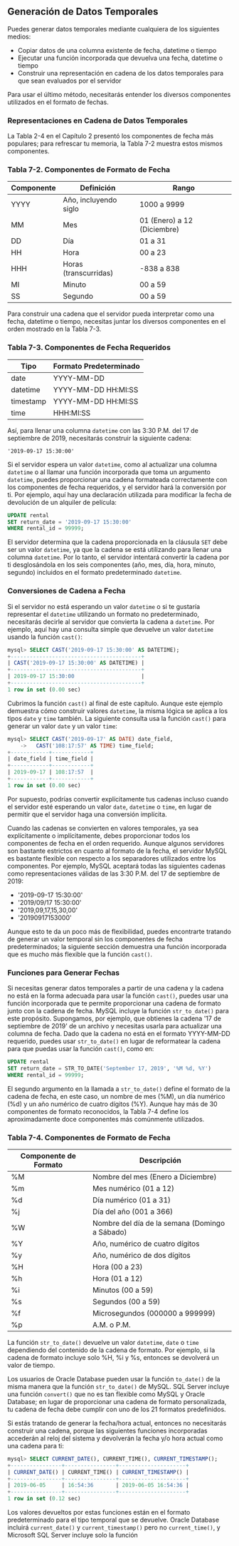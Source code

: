 ## Generación de Datos Temporales

Puedes generar datos temporales mediante cualquiera de los siguientes medios:
- Copiar datos de una columna existente de fecha, datetime o tiempo
- Ejecutar una función incorporada que devuelva una fecha, datetime o tiempo
- Construir una representación en cadena de los datos temporales para que sean evaluados por el servidor

Para usar el último método, necesitarás entender los diversos componentes utilizados en el formato de fechas.

### Representaciones en Cadena de Datos Temporales

La Tabla 2-4 en el Capítulo 2 presentó los componentes de fecha más populares; para refrescar tu memoria, la Tabla 7-2 muestra estos mismos componentes.

### Tabla 7-2. Componentes de Formato de Fecha

| Componente | Definición          | Rango                         |
|------------|---------------------|-------------------------------|
| YYYY       | Año, incluyendo siglo | 1000 a 9999                   |
| MM         | Mes                 | 01 (Enero) a 12 (Diciembre)   |
| DD         | Día                 | 01 a 31                       |
| HH         | Hora                | 00 a 23                       |
| HHH        | Horas (transcurridas) | -838 a 838                    |
| MI         | Minuto              | 00 a 59                       |
| SS         | Segundo             | 00 a 59                       |

Para construir una cadena que el servidor pueda interpretar como una fecha, datetime o tiempo, necesitas juntar los diversos componentes en el orden mostrado en la Tabla 7-3.

### Tabla 7-3. Componentes de Fecha Requeridos

| Tipo      | Formato Predeterminado         |
|-----------|---------------------------------|
| date      | YYYY-MM-DD                      |
| datetime  | YYYY-MM-DD HH:MI:SS             |
| timestamp | YYYY-MM-DD HH:MI:SS             |
| time      | HHH:MI:SS                       |

Así, para llenar una columna `datetime` con las 3:30 P.M. del 17 de septiembre de 2019, necesitarás construir la siguiente cadena:
```
'2019-09-17 15:30:00'
```

Si el servidor espera un valor `datetime`, como al actualizar una columna `datetime` o al llamar una función incorporada que toma un argumento `datetime`, puedes proporcionar una cadena formateada correctamente con los componentes de fecha requeridos, y el servidor hará la conversión por ti. Por ejemplo, aquí hay una declaración utilizada para modificar la fecha de devolución de un alquiler de película:
```sql
UPDATE rental
SET return_date = '2019-09-17 15:30:00'
WHERE rental_id = 99999;
```

El servidor determina que la cadena proporcionada en la cláusula `SET` debe ser un valor `datetime`, ya que la cadena se está utilizando para llenar una columna `datetime`. Por lo tanto, el servidor intentará convertir la cadena por ti desglosándola en los seis componentes (año, mes, día, hora, minuto, segundo) incluidos en el formato predeterminado `datetime`.

### Conversiones de Cadena a Fecha

Si el servidor no está esperando un valor `datetime` o si te gustaría representar el `datetime` utilizando un formato no predeterminado, necesitarás decirle al servidor que convierta la cadena a `datetime`. Por ejemplo, aquí hay una consulta simple que devuelve un valor `datetime` usando la función `cast()`:
```sql
mysql> SELECT CAST('2019-09-17 15:30:00' AS DATETIME);
+-----------------------------------------+
| CAST('2019-09-17 15:30:00' AS DATETIME) |
+-----------------------------------------+
| 2019-09-17 15:30:00                     |
+-----------------------------------------+
1 row in set (0.00 sec)
```

Cubrimos la función `cast()` al final de este capítulo. Aunque este ejemplo demuestra cómo construir valores `datetime`, la misma lógica se aplica a los tipos `date` y `time` también. La siguiente consulta usa la función `cast()` para generar un valor `date` y un valor `time`:
```sql
mysql> SELECT CAST('2019-09-17' AS DATE) date_field,
    ->   CAST('108:17:57' AS TIME) time_field;
+------------+------------+
| date_field | time_field |
+------------+------------+
| 2019-09-17 | 108:17:57  |
+------------+------------+
1 row in set (0.00 sec)
```

Por supuesto, podrías convertir explícitamente tus cadenas incluso cuando el servidor esté esperando un valor `date`, `datetime` o `time`, en lugar de permitir que el servidor haga una conversión implícita.

Cuando las cadenas se convierten en valores temporales, ya sea explícitamente o implícitamente, debes proporcionar todos los componentes de fecha en el orden requerido. Aunque algunos servidores son bastante estrictos en cuanto al formato de la fecha, el servidor MySQL es bastante flexible con respecto a los separadores utilizados entre los componentes. Por ejemplo, MySQL aceptará todas las siguientes cadenas como representaciones válidas de las 3:30 P.M. del 17 de septiembre de 2019:
- '2019-09-17 15:30:00'
- '2019/09/17 15:30:00'
- '2019,09,17,15,30,00'
- '20190917153000'

Aunque esto te da un poco más de flexibilidad, puedes encontrarte tratando de generar un valor temporal sin los componentes de fecha predeterminados; la siguiente sección demuestra una función incorporada que es mucho más flexible que la función `cast()`.

### Funciones para Generar Fechas

Si necesitas generar datos temporales a partir de una cadena y la cadena no está en la forma adecuada para usar la función `cast()`, puedes usar una función incorporada que te permite proporcionar una cadena de formato junto con la cadena de fecha. MySQL incluye la función `str_to_date()` para este propósito. Supongamos, por ejemplo, que obtienes la cadena '17 de septiembre de 2019' de un archivo y necesitas usarla para actualizar una columna de fecha. Dado que la cadena no está en el formato YYYY-MM-DD requerido, puedes usar `str_to_date()` en lugar de reformatear la cadena para que puedas usar la función `cast()`, como en:
```sql
UPDATE rental
SET return_date = STR_TO_DATE('September 17, 2019', '%M %d, %Y')
WHERE rental_id = 99999;
```

El segundo argumento en la llamada a `str_to_date()` define el formato de la cadena de fecha, en este caso, un nombre de mes (%M), un día numérico (%d) y un año numérico de cuatro dígitos (%Y). Aunque hay más de 30 componentes de formato reconocidos, la Tabla 7-4 define los aproximadamente doce componentes más comúnmente utilizados.

### Tabla 7-4. Componentes de Formato de Fecha

| Componente de Formato | Descripción                           |
|-----------------------|---------------------------------------|
| %M                    | Nombre del mes (Enero a Diciembre)    |
| %m                    | Mes numérico (01 a 12)                |
| %d                    | Día numérico (01 a 31)                |
| %j                    | Día del año (001 a 366)               |
| %W                    | Nombre del día de la semana (Domingo a Sábado) |
| %Y                    | Año, numérico de cuatro dígitos       |
| %y                    | Año, numérico de dos dígitos          |
| %H                    | Hora (00 a 23)                        |
| %h                    | Hora (01 a 12)                        |
| %i                    | Minutos (00 a 59)                     |
| %s                    | Segundos (00 a 59)                    |
| %f                    | Microsegundos (000000 a 999999)       |
| %p                    | A.M. o P.M.                           |

La función `str_to_date()` devuelve un valor `datetime`, `date` o `time` dependiendo del contenido de la cadena de formato. Por ejemplo, si la cadena de formato incluye solo %H, %i y %s, entonces se devolverá un valor de tiempo.

Los usuarios de Oracle Database pueden usar la función `to_date()` de la misma manera que la función `str_to_date()` de MySQL. SQL Server incluye una función `convert()` que no es tan flexible como MySQL y Oracle Database; en lugar de proporcionar una cadena de formato personalizada, tu cadena de fecha debe cumplir con uno de los 21 formatos predefinidos.

Si estás tratando de generar la fecha/hora actual, entonces no necesitarás construir una cadena, porque las siguientes funciones incorporadas accederán al reloj del sistema y devolverán la fecha y/o hora actual como una cadena para ti:

```sql
mysql> SELECT CURRENT_DATE(), CURRENT_TIME(), CURRENT_TIMESTAMP();
+----------------+----------------+---------------------+
| CURRENT_DATE() | CURRENT_TIME() | CURRENT_TIMESTAMP() |
+----------------+----------------+---------------------+
| 2019-06-05     | 16:54:36       | 2019-06-05 16:54:36 |
+----------------+----------------+---------------------+
1 row in set (0.12 sec)
```

Los valores devueltos por estas funciones están en el formato predeterminado para el tipo temporal que se devuelve. Oracle Database incluirá `current_date()` y `current_timestamp()` pero no `current_time()`, y Microsoft SQL Server incluye solo la función